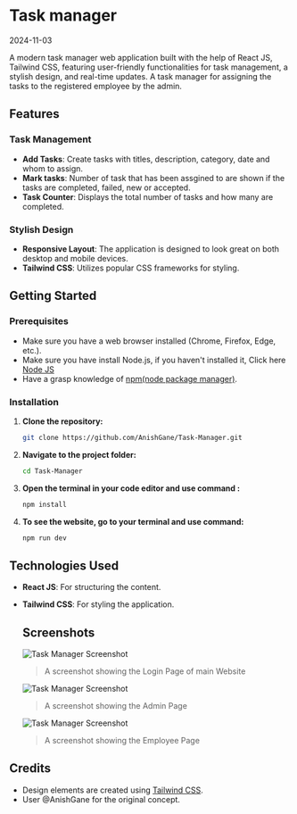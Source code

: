 Task manager
=====================
2024-11-03

A modern task manager web application built with the help of React JS, Tailwind CSS, featuring user-friendly functionalities for task management, a stylish design, and real-time updates.
A task manager for assigning the tasks to the registered employee by the admin.

## Features

### Task Management
- **Add Tasks**: Create tasks with titles, description, category, date and whom to assign.
- **Mark tasks**: Number of task that has been assgined to are shown if the tasks are completed, failed, new or accepted.
- **Task Counter**: Displays the total number of tasks and how many are completed.


### Stylish Design
- **Responsive Layout**: The application is designed to look great on both desktop and mobile devices.
- **Tailwind CSS**: Utilizes popular CSS frameworks for styling.

## Getting Started

### Prerequisites
- Make sure you have a web browser installed (Chrome, Firefox, Edge, etc.).
- Make sure you have install Node.js, if you haven't installed it, Click here [Node JS](https://nodejs.org/en)
- Have a grasp knowledge of [npm(node package manager)](https://www.npmjs.com/).

### Installation

1. **Clone the repository:**
   ```bash
   git clone https://github.com/AnishGane/Task-Manager.git
   ```

2. **Navigate to the project folder:**
   ```bash
   cd Task-Manager
   ```

3. **Open the terminal in your code editor and use command :**
   ```bash
   npm install
   ```
4. **To see the website, go to your terminal and use command:**
     ```bash
     npm run dev
     ```

 ## Technologies Used
- **React JS**: For structuring the content.
- **Tailwind CSS**: For styling the application.

  ## Screenshots
   ![Task Manager Screenshot](https://github.com/user-attachments/assets/141da582-a1b0-4be5-9491-edebe60bd66c)
   > A screenshot showing the Login Page of main Website

   ![Task Manager Screenshot](https://github.com/user-attachments/assets/cdbe8829-24d9-4765-ba96-a5c947ced87e)
   > A screenshot showing the Admin Page

   ![Task Manager Screenshot](https://github.com/user-attachments/assets/9005572e-439b-474c-b412-6309d2075f6c)
   > A screenshot showing the Employee Page



## Credits
- Design elements are created using [Tailwind CSS](https://tailwindcss.com).   
- User @AnishGane for the original concept.
